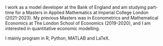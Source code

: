 I work as a model developer at the Bank of England and am studying part-time for a Masters in Applied Mathematics at Imperial College London (2021-2023). My previous Masters was in Econometrics and Mathematical Economics at The London School of Economics (2019-2020), and I am interested in quantitative economic modelling.

I mainly program in R, Python, MATLAB and LaTeX.
<!--
Here are some ideas to get you started:

- 🔭 I’m currently working on ...
- 🌱 I’m currently learning ...
- 👯 I’m looking to collaborate on ...
- 🤔 I’m looking for help with ...
- 💬 Ask me about ...
- 📫 How to reach me: ...
- 😄 Pronouns: ...
- ⚡ Fun fact: ...
-->
